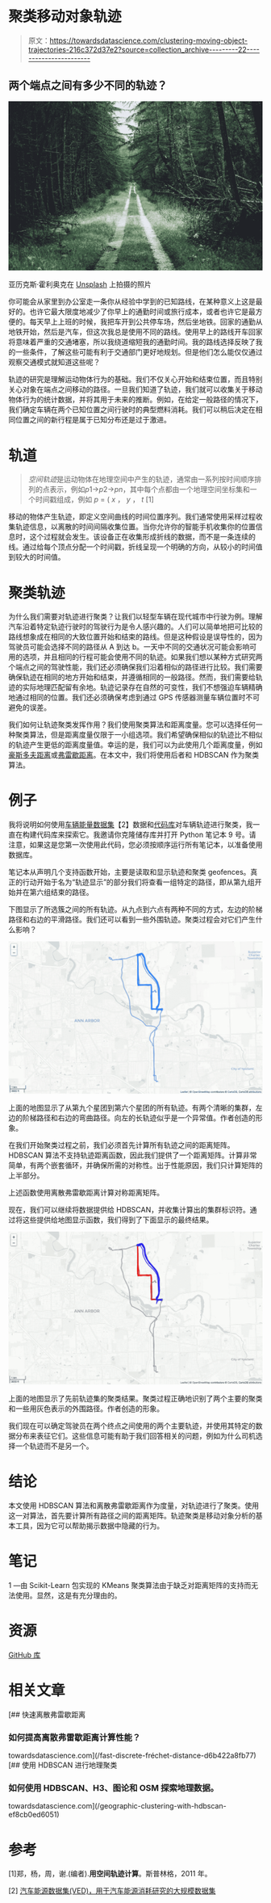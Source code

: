 # 聚类移动对象轨迹

> 原文：<https://towardsdatascience.com/clustering-moving-object-trajectories-216c372d37e2?source=collection_archive---------22----------------------->

## 两个端点之间有多少不同的轨迹？

![](img/c0e68983d8c445a5773ffd410b6fff9b.png)

亚历克斯·霍利奥克在 [Unsplash](https://unsplash.com?utm_source=medium&utm_medium=referral) 上拍摄的照片

你可能会从家里到办公室走一条你从经验中学到的已知路线，在某种意义上这是最好的。也许它最大限度地减少了你早上的通勤时间或旅行成本，或者也许它是最方便的。每天早上上班的时候，我把车开到公共停车场，然后坐地铁。回家的通勤从地铁开始，然后是汽车，但这次我总是使用不同的路线。使用早上的路线开车回家将意味着严重的交通堵塞，所以我绕道缩短我的通勤时间。我的路线选择反映了我的一些条件，了解这些可能有利于交通部门更好地规划。但是他们怎么能仅仅通过观察交通模式就知道这些呢？

轨迹的研究是理解运动物体行为的基础。我们不仅关心开始和结束位置，而且特别关心对象在端点之间移动的路径。一旦我们知道了轨迹，我们就可以收集关于移动物体行为的统计数据，并将其用于未来的推断。例如，在给定一般路径的情况下，我们确定车辆在两个已知位置之间行驶时的典型燃料消耗。我们可以稍后决定在相同位置之间的新行程是属于已知分布还是过于激进。

# 轨道

> *空间轨迹*是运动物体在地理空间中产生的轨迹，通常由一系列按时间顺序排列的点表示，例如*p*1→*p*2→*pn*，其中每个点都由一个地理空间坐标集和一个时间戳组成，例如 *p* = ( *x* ， *y* ， *t* [1]

移动的物体产生轨迹，即定义空间曲线的时间位置序列。我们通常使用采样过程收集轨迹信息，以离散的时间间隔收集位置。当你允许你的智能手机收集你的位置信息时，这个过程就会发生。该设备正在收集形成折线的数据，而不是一条连续的线。通过给每个顶点分配一个时间戳，折线呈现一个明确的方向，从较小的时间值到较大的时间值。

# 聚类轨迹

为什么我们需要对轨迹进行聚类？让我们以轻型车辆在现代城市中行驶为例。理解汽车沿着特定轨迹行驶时的驾驶行为是令人感兴趣的。人们可以简单地把可比较的路线想象成在相同的大致位置开始和结束的路线。但是这种假设是误导性的，因为驾驶员可能会选择不同的路径从 A 到达 b。一天中不同的交通状况可能会影响可用的选项，并且相同的行程可能会使用不同的轨迹。如果我们想以某种方式研究两个端点之间的驾驶性能，我们还必须确保我们沿着相似的路径进行比较。我们需要确保轨迹在相同的地方开始和结束，并遵循相同的一般路径。然而，我们需要给轨迹的实际地理匹配留有余地。轨迹记录存在自然的可变性，我们不想强迫车辆精确地通过相同的位置。我们还必须确保考虑到通过 GPS 传感器测量车辆位置时不可避免的误差。

我们如何让轨迹聚类发挥作用？我们使用聚类算法和距离度量。您可以选择任何一种聚类算法，但是距离度量仅限于一小组选项。我们希望确保相似的轨迹比不相似的轨迹产生更低的距离度量值。幸运的是，我们可以为此使用几个距离度量，例如[豪斯多夫距离](https://en.wikipedia.org/wiki/Hausdorff_distance)或[弗雷歇距离](https://medium.com/tblx-insider/how-long-should-your-dog-leash-be-ba5a4e6891fc)。在本文中，我们将使用后者和 HDBSCAN 作为聚类算法。

# 例子

我将说明如何使用[车辆能量数据集](https://arxiv.org/abs/1905.02081v1)【2】数据和[代码库](https://github.com/joaofig/ved-explore)对车辆轨迹进行聚类，我一直在构建代码库来探索它。我邀请你克隆储存库并打开 Python 笔记本 9 号。请注意，如果这是您第一次使用此代码，您必须按顺序运行所有笔记本，以准备使用数据库。

笔记本从声明几个支持函数开始，主要是读取和显示轨迹和聚类 geofences。真正的行动开始于名为“轨迹显示”的部分我们将查看一组特定的路径，即从第九组开始并在第六组结束的路径。

下图显示了所选簇之间的所有轨迹。从九点到六点有两种不同的方式，左边的阶梯路径和右边的平滑路径。我们还可以看到一些外围轨迹。聚类过程会对它们产生什么影响？

![](img/a4bb209dd7261fe884eaaa870be6bdbf.png)

上面的地图显示了从第九个星团到第六个星团的所有轨迹。有两个清晰的集群，左边的阶梯路径和右边的弯曲路径。向左的长轨迹似乎是一个异常值。作者创造的形象。

在我们开始聚类过程之前，我们必须首先计算所有轨迹之间的距离矩阵。HDBSCAN 算法不支持轨迹距离函数，因此我们提供了一个距离矩阵。计算非常简单，有两个嵌套循环，并确保所需的对称性。出于性能原因，我们只计算矩阵的上半部分。

上述函数使用离散弗雷歇距离计算对称距离矩阵。

现在，我们可以继续将数据提供给 HDBSCAN，并收集计算出的集群标识符。通过将这些提供给地图显示函数，我们得到了下面显示的最终结果。

![](img/a9b02e62ecd71a26ee77a209c862b126.png)

上面的地图显示了先前轨迹集的聚类结果。聚类过程正确地识别了两个主要的聚类和一些用灰色表示的外围路径。作者创造的形象。

我们现在可以确定驾驶员在两个终点之间使用的两个主要轨迹，并使用其特定的数据分布来表征它们。这些信息可能有助于我们回答相关的问题，例如为什么司机选择一个轨迹而不是另一个。

# 结论

本文使用 HDBSCAN 算法和离散弗雷歇距离作为度量，对轨迹进行了聚类。使用这一对算法，首先要计算所有路径之间的距离矩阵。轨迹聚类是移动对象分析的基本工具，因为它可以帮助揭示数据中隐藏的行为。

# 笔记

1 —由 Scikit-Learn 包实现的 KMeans 聚类算法由于缺乏对距离矩阵的支持而无法使用。显然，这是有充分理由的。

# 资源

[GitHub 库](https://github.com/joaofig/ved-explore)

# 相关文章

[](/fast-discrete-fréchet-distance-d6b422a8fb77) [## 快速离散弗雷歇距离

### 如何提高离散弗雷歇距离计算性能？

towardsdatascience.com](/fast-discrete-fréchet-distance-d6b422a8fb77) [](/geographic-clustering-with-hdbscan-ef8cb0ed6051) [## 使用 HDBSCAN 进行地理聚类

### 如何使用 HDBSCAN、H3、图论和 OSM 探索地理数据。

towardsdatascience.com](/geographic-clustering-with-hdbscan-ef8cb0ed6051) 

# 参考

[1]郑，杨，周，谢.(编者).**用空间轨迹计算**。斯普林格，2011 年。

[2] [汽车能源数据集(VED)，用于汽车能源消耗研究的大规模数据集](https://arxiv.org/abs/1905.02081v1)
